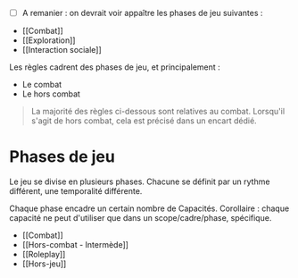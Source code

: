 - [ ] A remanier : on devrait voir appaître les phases de jeu suivantes :
- [[Combat]]
- [[Exploration]]
- [[Interaction sociale]]

Les règles cadrent des phases de jeu, et principalement :
- Le combat
- Le hors combat

> La majorité des règles ci-dessous sont relatives au combat. Lorsqu'il s'agit de hors combat, cela est précisé dans un encart dédié.

# Phases de jeu

Le jeu se divise en plusieurs phases. Chacune se définit par un rythme différent, une temporalité différente. 

Chaque phase encadre un certain nombre de Capacités.
Corollaire : chaque capacité ne peut d'utiliser que dans un scope/cadre/phase, spécifique.

- [[Combat]]
- [[Hors-combat - Intermède]]
- [[Roleplay]]
- [[Hors-jeu]]